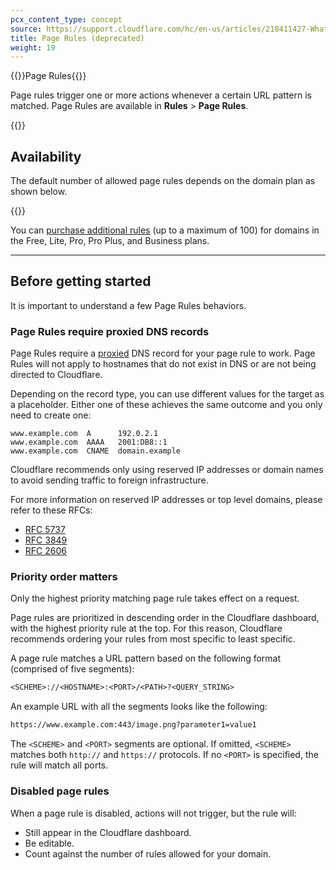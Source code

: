 ```yaml
---
pcx_content_type: concept
source: https://support.cloudflare.com/hc/en-us/articles/218411427-What-do-the-custom-caching-options-mean-in-Page-Rules-#summary-of-page-rules-settings
title: Page Rules (deprecated)
weight: 19
---
```


{{<heading-pill style="deprecated">}}Page Rules{{</heading-pill>}}

Page rules trigger one or more actions whenever a certain URL pattern is matched. Page Rules are available in **Rules** > **Page Rules**.

{{<render file="_page-rules-deprecation.md">}}

## Availability

The default number of allowed page rules depends on the domain plan as shown below.

{{<feature-table id="rules.page_rules">}}

You can [purchase additional rules](/rules/page-rules/troubleshooting/billing-and-subscription/) (up to a maximum of 100) for domains in the Free, Lite, Pro, Pro Plus, and Business plans.

___

## Before getting started

It is important to understand a few Page Rules behaviors.

### Page Rules require proxied DNS records

Page Rules require a [proxied](/dns/manage-dns-records/reference/proxied-dns-records/) DNS record for your page rule to work. Page Rules will not apply to hostnames that do not exist in DNS or are not being directed to Cloudflare.

Depending on the record type, you can use different values for the target as a placeholder. Either one of these achieves the same outcome and you only need to create one:

```
www.example.com  A      192.0.2.1
www.example.com  AAAA   2001:DB8::1
www.example.com  CNAME  domain.example
```

Cloudflare recommends only using reserved IP addresses or domain names to avoid sending traffic to foreign infrastructure.

For more information on reserved IP addresses or top level domains, please refer to these RFCs:
- [RFC 5737](https://datatracker.ietf.org/doc/html/rfc5737)
- [RFC 3849](https://datatracker.ietf.org/doc/html/rfc3849)
- [RFC 2606](https://datatracker.ietf.org/doc/html/rfc2606)

### Priority order matters

Only the highest priority matching page rule takes effect on a request.

Page rules are prioritized in descending order in the Cloudflare dashboard, with the highest priority rule at the top. For this reason, Cloudflare recommends ordering your rules from most specific to least specific.

A page rule matches a URL pattern based on the following format (comprised of five segments):

```txt
<SCHEME>://<HOSTNAME>:<PORT>/<PATH>?<QUERY_STRING>
```

An example URL with all the segments looks like the following:

```txt
https://www.example.com:443/image.png?parameter1=value1
```

The `<SCHEME>` and `<PORT>` segments are optional. If omitted, `<SCHEME>` matches both `http://` and `https://` protocols. If no `<PORT>` is specified, the rule will match all ports.

### Disabled page rules

When a page rule is disabled, actions will not trigger, but the rule will:

- Still appear in the Cloudflare dashboard.
- Be editable.
- Count against the number of rules allowed for your domain.
